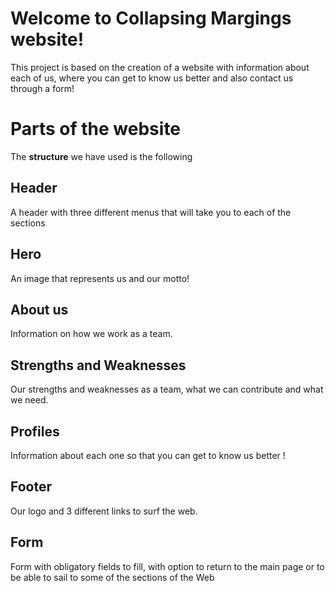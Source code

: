 # Welcome to Collapsing Margings website! # 


This project is based on the creation of a website with information about each of us, where you can get to know us better and also contact us through a form!


# Parts of the website

The **structure** we have used is the following

## Header

A header with three different menus that will take you to each of the sections

## Hero

An image that represents us and our motto!

##  About us

Information on how we work as a team.

## Strengths and Weaknesses 

Our strengths and weaknesses as a team, what we can contribute and what we need.


## Profiles

Information about each one so that you can get to know us better !

## Footer
	
Our logo and 3 different links to surf the web.

## Form
Form with obligatory fields to fill, with option to return to the main page or to be able to sail to some of the sections of the Web



